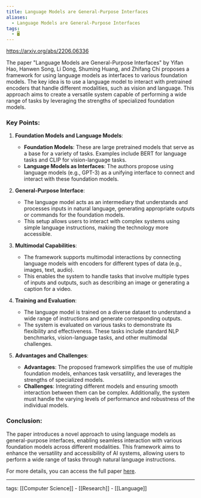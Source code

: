 ```yaml
---
title: Language Models are General-Purpose Interfaces
aliases:
  - Language Models are General-Purpose Interfaces
tags:
  - 🖥️
---
```


https://arxiv.org/abs/2206.06336

The paper "Language Models are General-Purpose Interfaces" by Yifan Hao, Hanwen Song, Li Dong, Shuming Huang, and Zhifang Chi proposes a framework for using language models as interfaces to various foundation models. The key idea is to use a language model to interact with pretrained encoders that handle different modalities, such as vision and language. This approach aims to create a versatile system capable of performing a wide range of tasks by leveraging the strengths of specialized foundation models.

### Key Points:

1. **Foundation Models and Language Models**:
    - **Foundation Models**: These are large pretrained models that serve as a base for a variety of tasks. Examples include BERT for language tasks and CLIP for vision-language tasks.
    - **Language Models as Interfaces**: The authors propose using language models (e.g., GPT-3) as a unifying interface to connect and interact with these foundation models.

2. **General-Purpose Interface**:
    - The language model acts as an intermediary that understands and processes inputs in natural language, generating appropriate outputs or commands for the foundation models.
    - This setup allows users to interact with complex systems using simple language instructions, making the technology more accessible.

3. **Multimodal Capabilities**:
    - The framework supports multimodal interactions by connecting language models with encoders for different types of data (e.g., images, text, audio).
    - This enables the system to handle tasks that involve multiple types of inputs and outputs, such as describing an image or generating a caption for a video.

4. **Training and Evaluation**:
    - The language model is trained on a diverse dataset to understand a wide range of instructions and generate corresponding outputs.
    - The system is evaluated on various tasks to demonstrate its flexibility and effectiveness. These tasks include standard NLP benchmarks, vision-language tasks, and other multimodal challenges.

5. **Advantages and Challenges**:
    - **Advantages**: The proposed framework simplifies the use of multiple foundation models, enhances task versatility, and leverages the strengths of specialized models.
    - **Challenges**: Integrating different models and ensuring smooth interaction between them can be complex. Additionally, the system must handle the varying levels of performance and robustness of the individual models.

### Conclusion:
The paper introduces a novel approach to using language models as general-purpose interfaces, enabling seamless interaction with various foundation models across different modalities. This framework aims to enhance the versatility and accessibility of AI systems, allowing users to perform a wide range of tasks through natural language instructions.

For more details, you can access the full paper [here](https://arxiv.org/abs/2206.06336).

---

tags: [[Computer Science]] - [[Research]] - [[Language]]